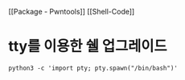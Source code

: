 [[Package - Pwntools]]
[[Shell-Code]]

# tty를 이용한 쉘 업그레이드
	python3 -c 'import pty; pty.spawn("/bin/bash")'
